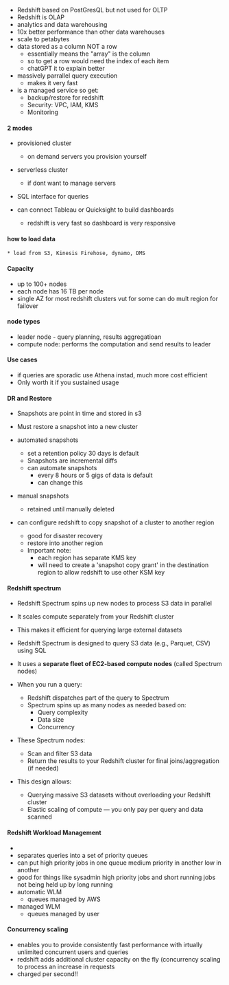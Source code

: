 * Redshift based on PostGresQL but not used for OLTP
* Redshift is OLAP
* analytics and data warehousing
* 10x better performance than other data warehouses
* scale to petabytes
* data stored as a column NOT a row
    * essentially means the "array" is the column
    * so to get a row would need the index of each item
    * chatGPT it to explain better
* massively parrallel query execution
    * makes it very fast
* is a managed service so get: 
    * backup/restore for redshift
    * Security: VPC, IAM, KMS
    * Monitoring

 
#### 2 modes
* provisioned cluster
    * on demand servers you provision yourself
* serverless cluster
    * if dont want to manage servers


* SQL interface for queries
* can connect Tableau or Quicksight to build dashboards
    * redshift is very fast so dashboard is very responsive



#### how to load data
    * load from S3, Kinesis Firehose, dynamo, DMS


#### Capacity
* up to 100+ nodes
* each node has 16 TB per node
* single AZ for most redshift clusters vut for some can do mult region for failover


#### node types
* leader node - query planning, results aggregatioan
* compute node: performs the computation and send results to leader

#### Use cases
* if queries are sporadic use Athena instad, much more cost efficient
* Only worth it if you sustained usage

#### DR and Restore
* Snapshots are point in time and stored in s3

* Must restore a snapshot into a new cluster

* automated snapshots
    * set a retention policy 30 days is default
    * Snapshots are incremental diffs
    * can automate snapshots
        * every 8 hours or 5 gigs of data is default
        * can change this
* manual snapshots
    * retained until manually deleted

* can configure redshift to copy snapshot of a cluster to another region
    * good for disaster recovery 
    * restore into another region
    * Important note:  
        * each region has separate KMS key
        * will need to create a 'snapshot copy grant' in the destination region to allow redshift to use other KSM key



#### Redshift spectrum
* Redshift Spectrum spins up new nodes to process S3 data in parallel
* It scales compute separately from your Redshift cluster
* This makes it efficient for querying large external datasets

* Redshift Spectrum is designed to query S3 data (e.g., Parquet, CSV) using SQL
* It uses a **separate fleet of EC2-based compute nodes** (called Spectrum nodes)
* When you run a query:
  * Redshift dispatches part of the query to Spectrum
  * Spectrum spins up as many nodes as needed based on:
    * Query complexity
    * Data size
    * Concurrency

* These Spectrum nodes:
  * Scan and filter S3 data
  * Return the results to your Redshift cluster for final joins/aggregation (if needed)

* This design allows:
  * Querying massive S3 datasets without overloading your Redshift cluster
  * Elastic scaling of compute — you only pay per query and data scanned


#### Redshift Workload Management
* 
* separates queries into a set of priority queues
* can put high priority jobs in one queue medium priority in another low in another
* good for things like sysadmin high priority jobs and short running jobs not being held up by long running
* automatic WLM
    * queues managed by AWS
* managed WLM
    * queues managed by user


#### Concurrency scaling
* enables you to provide consistently fast performance with irtually unlimited concurrent users and queries
* redshift adds additional cluster capacity on the fly (concurrency scaling  to process an increase in requests
* charged per second!!